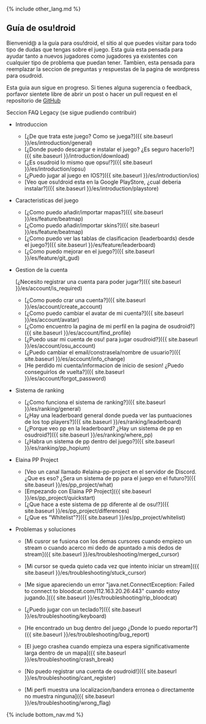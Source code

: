 {% include other_lang.md %}

## Guía de osu!droid

Bienvenid@ a la guía para osu!droid, el sitio al que puedes visitar para todo tipo de dudas que tengas sobre el juego. Esta guia esta pensada para ayudar tanto a nuevos jugadores como jugadores ya existentes con cualquier tipo de problema que puedan tener. Tambien, esta pensada para reemplazar la seccion de preguntas y respuestas de la pagina de wordpress para osudroid.

Esta guia aun sigue en progreso. Si tienes alguna sugerencia o feedback, porfavor sientete libre de abrir un post o hacer un pull request en el repositorio de [GitHub](https://github.com/NeroYuki/osudroid-guide)

Seccion FAQ Legacy (se sigue pudiendo contribuir)

- Introduccion
    - [¿De que trata este juego? Como se juega?]({{ site.baseurl }}/es/introduction/general)
    - [¿Donde puedo descargar e instalar el juego? ¿Es seguro hacerlo?]({{ site.baseurl }}/introduction/download)
    - [¿Es osudroid lo mismo que opsu!?]({{ site.baseurl }}/es/introduction/opsu)
    - [¿Puedo jugar al juego en IOS?]({{ site.baseurl }}/es/introduction/ios)
    - [Veo que osu!droid esta en la Google PlayStore, ¿cual deberia instalar?]({{ site.baseurl }}/es/introduction/playstore)

- Caracteristicas del juego
    - [¿Como puedo añadir/importar mapas?]({{ site.baseurl }}/es/feature/beatmap)
    - [¿Como puedo añadir/importar skins?]({{ site.baseurl }}/es/feature/beatmap)
    - [¿Como puedo ver las tablas de clasificacion (leaderboards) desde el juego?]({{ site.baseurl }}/es/feature/leaderboard)
    - [¿Como puedo mejorar en el juego?]({{ site.baseurl }}/es/feature/git_gud)

- Gestion de la cuenta

    [¿Necesito registrar una cuenta para poder jugar?]({{ site.baseurl }}/es/account/is_required)
    - [¿Como puedo crar una cuenta?]({{ site.baseurl }}/es/account/create_account)
    - [¿Como puedo cambiar el avatar de mi cuenta?]({{ site.baseurl }}/es/account/avatar)
    - [¿Como encuentro la pagina de mi perfil en la pagina de osudroid?]({{ site.baseurl }}/es/account/find_profile)
    - [¿Puedo usar mi cuenta de osu! para jugar osudroid?]({{ site.baseurl }}/es/account/osu_account)
    - [¿Puedo cambiar el email/constrasela/nombre de usuario?]({{ site.baseurl }}/es/account/info_change)
    - [He perdido mi cuenta/informacion de inicio de sesion! ¿Puedo conseguirlos de vuelta?]({{ site.baseurl }}/es/account/forgot_password)

- Sistema de ranking

    - [¿Como funciona el sistema de ranking?]({{ site.baseurl }}/es/ranking/general)
    - [¿Hay una leaderboard general donde pueda ver las puntuaciones de los top players?]({{ site.baseurl }}/es/ranking/leaderboard)
    - [¿Porque veo pp en la leaderboard? ¿Hay un sistema de pp en osudroid?]({{ site.baseurl }}/es/ranking/where_pp)
    - [¿Habra un sistema de pp dentro del juego?]({{ site.baseurl }}/es/ranking/pp_hopium)

- Elaina PP Project

    - [Veo un canal llamado #elaina-pp-project en el servidor de Discord. ¿Que es eso? ¿Sera un sistema de pp para el juego en el futuro?]({{ site.baseurl }}/es/pp_project/what)
    - [Empezando con Elaina PP Project]({{ site.baseurl }}/es/pp_project/quickstart)
    - [¿Que hace a este sistema de pp diferente al de osu!?]({{ site.baseurl }}/es/pp_project/differences)
    - [¿Que es "Whitelist"?]({{ site.baseurl }}/es/pp_project/whitelist)

- Problemas y soluciones

    - [Mi cusror se fusiona con los demas cursores cuando empiezo un stream o cuando acerco mi dedo de apuntado a mis dedos de stream]({{ site.baseurl }}/es/troubleshooting/merged_cursor)

    - [Mi cursor se queda quieto cada vez que intento iniciar un stream]({{ site.baseurl }}/es/troubleshooting/stuck_cursor)
    
    - [Me sigue apareciendo un error "java.net.ConnectException: Failed to connect to bloodcat.com/112.163.20.26:443" cuando estoy jugando.]({{ site.baseurl }}/es/troubleshooting/rip_bloodcat)

    - [¿Puedo jugar con un teclado?]({{ site.baseurl }}/es/troubleshooting/keyboard)

    - [He encontrado un bug dentro del juego ¿Donde lo puedo reportar?]({{ site.baseurl }}/es/troubleshooting/bug_report)

    - [El juego crashea cuando empieza una espera significativamente larga dentro de un mapa]({{ site.baseurl }}/es/troubleshooting/crash_break)

    - [No puedo registrar una cuenta de osudroid!]({{ site.baseurl }}/es/troubleshooting/cant_register)

    - [Mi perfi muestra una localizacion/bandera erronea o directamente no muestra ninguna]({{ site.baseurl }}/es/troubleshooting/wrong_flag)

{% include bottom_nav.md %}